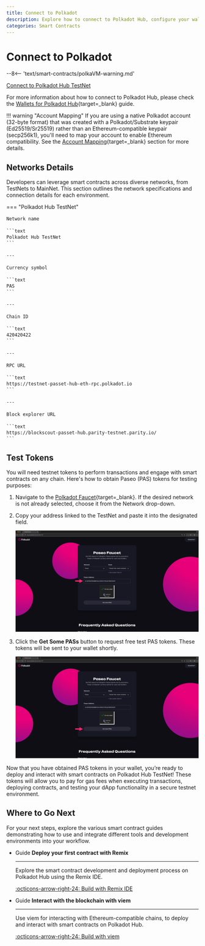 ```yaml
---
title: Connect to Polkadot
description: Explore how to connect to Polkadot Hub, configure your wallet, and obtain test tokens for developing and testing smart contracts.
categories: Smart Contracts
---
```


# Connect to Polkadot

--8<-- 'text/smart-contracts/polkaVM-warning.md'

<div class="button-wrapper">
    <a href="#" class="md-button connectMetaMask" value="passetHub">Connect to Polkadot Hub TestNet</a>
</div>

For more information about how to connect to Polkadot Hub, please check the [Wallets for Polkadot Hub](/smart-contracts/integrations/wallets/){target=\_blank} guide.

!!! warning "Account Mapping"
    If you are using a native Polkadot account (32-byte format) that was created with a Polkadot/Substrate keypair (Ed25519/Sr25519) rather than an Ethereum-compatible keypair (secp256k1), you'll need to map your account to enable Ethereum compatibility. See the [Account Mapping](/polkadot-protocol/smart-contract-basics/accounts#account-mapping-for-native-polkadot-accounts){target=\_blank} section for more details.

## Networks Details

Developers can leverage smart contracts across diverse networks, from TestNets to MainNet. This section outlines the network specifications and connection details for each environment.

=== "Polkadot Hub TestNet"

    Network name

    ```text
    Polkadot Hub TestNet
    ```

    ---

    Currency symbol
    
    ```text
    PAS
    ```

    ---
    
    Chain ID
    
    ```text
    420420422
    ```

    ---
    
    RPC URL
    
    ```text
    https://testnet-passet-hub-eth-rpc.polkadot.io
    ```

    ---
    
    Block explorer URL
    
    ```text
    https://blockscout-passet-hub.parity-testnet.parity.io/
    ```


## Test Tokens

You will need testnet tokens to perform transactions and engage with smart contracts on any chain. Here's how to obtain Paseo (PAS) tokens for testing purposes:

1. Navigate to the [Polkadot Faucet](https://faucet.polkadot.io/?parachain=1111){target=\_blank}. If the desired network is not already selected, choose it from the Network drop-down.

2. Copy your address linked to the TestNet and paste it into the designated field.

    ![](/images/smart-contracts/connect/connect-to-polkadot-01.webp)

3. Click the **Get Some PASs** button to request free test PAS tokens. These tokens will be sent to your wallet shortly.

    ![](/images/smart-contracts/connect/connect-to-polkadot-02.webp)

Now that you have obtained PAS tokens in your wallet, you’re ready to deploy and interact with smart contracts on Polkadot Hub TestNet! These tokens will allow you to pay for gas fees when executing transactions, deploying contracts, and testing your dApp functionality in a secure testnet environment. 

## Where to Go Next

For your next steps, explore the various smart contract guides demonstrating how to use and integrate different tools and development environments into your workflow.

<div class="grid cards" markdown>

-   <span class="badge guide">Guide</span> __Deploy your first contract with Remix__

    ---

    Explore the smart contract development and deployment process on Polkadot Hub using the Remix IDE.

    [:octicons-arrow-right-24: Build with Remix IDE](/smart-contracts/dev-environments/remix/get-started/)

-   <span class="badge guide">Guide</span> __Interact with the blockchain with viem__

    ---

    Use viem for interacting with Ethereum-compatible chains, to deploy and interact with smart contracts on Polkadot Hub.

    [:octicons-arrow-right-24: Build with viem](/smart-contracts/libraries/viem/)

</div>

